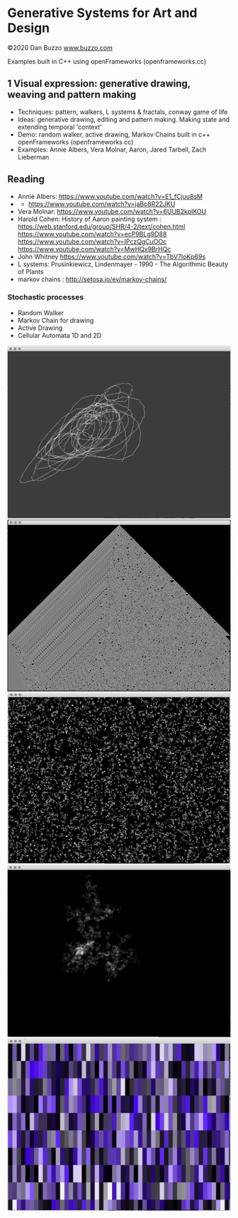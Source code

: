 # Generative Systems for Art and Design
 ©2020 Dan Buzzo
 www.buzzo.com


 Examples built in C++ using openFrameworks (openframeworks.cc)

## 1 Visual expression: generative drawing, weaving and pattern making

* Techniques: pattern, walkers, L systems & fractals, conway game of life
* Ideas: generative drawing, editing and pattern making. Making state and extending temporal 'context'
* Demo: random walker, active drawing, Markov Chains built in c++ openFrameworks (openframeworks.cc)
* Examples: Annie Albers, Vera Molnar, Aaron, Jared Tarbell, Zach Lieberman

## Reading
* Annie Albers: https://www.youtube.com/watch?v=E1_fCjuu8sM
* * https://www.youtube.com/watch?v=jaBc8R22JKU
* Vera Molnar: https://www.youtube.com/watch?v=6UUB2kplKOU
* Harold Cohen: History of Aaron painting system : https://web.stanford.edu/group/SHR/4-2/text/cohen.html
https://www.youtube.com/watch?v=ecP9BLg9D88
https://www.youtube.com/watch?v=IPczQgCuOOc
https://www.youtube.com/watch?v=MwHQx9BrHQc
* John Whitney https://www.youtube.com/watch?v=TbV7loKp69s
* L systems: Prusinkiewicz, Lindenmayer - 1990 - The Algorithmic Beauty of Plants
* markov chains : http://setosa.io/ev/markov-chains/

### Stochastic processes

* Random Walker
* Markov Chain for drawing
* Active Drawing
* Cellular Automata 1D and 2D

![screenshot](activeDrawing/screenshot-activeDrawing.png)
![screenshot](cellularAutomata/screenshot-CA.png)
![screenshot](cellularAutomata2D/screenshot-CA2D.png)
![screenshot](randomWalker/screenshot-randomWalker.png)
![screenshot](colorPalettes/screenshot-colorPalettes.png)






